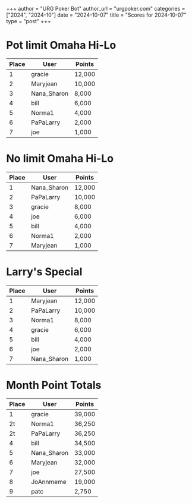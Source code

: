 +++
author = "URG Poker Bot"
author_url = "urgpoker.com"
categories = ["2024", "2024-10"]
date = "2024-10-07"
title = "Scores for 2024-10-07"
type = "post"
+++
# Pot limit Omaha Hi-Lo

| Place | User | Points |
|-------|------|--------|
| 1 | gracie | 12,000 |
| 2 | Maryjean | 10,000 |
| 3 | Nana_Sharon | 8,000 |
| 4 | bill | 6,000 |
| 5 | Norma1 | 4,000 |
| 6 | PaPaLarry | 2,000 |
| 7 | joe | 1,000 |

# No limit Omaha Hi-Lo

| Place | User | Points |
|-------|------|--------|
| 1 | Nana_Sharon | 12,000 |
| 2 | PaPaLarry | 10,000 |
| 3 | gracie | 8,000 |
| 4 | joe | 6,000 |
| 5 | bill | 4,000 |
| 6 | Norma1 | 2,000 |
| 7 | Maryjean | 1,000 |

# Larry's Special

| Place | User | Points |
|-------|------|--------|
| 1 | Maryjean | 12,000 |
| 2 | PaPaLarry | 10,000 |
| 3 | Norma1 | 8,000 |
| 4 | gracie | 6,000 |
| 5 | bill | 4,000 |
| 6 | joe | 2,000 |
| 7 | Nana_Sharon | 1,000 |

# Month Point Totals

| Place | User | Points |
|-------|------|--------|
| 1 | gracie | 39,000 |
| 2t | Norma1 | 36,250 |
| 2t | PaPaLarry | 36,250 |
| 4 | bill | 34,500 |
| 5 | Nana_Sharon | 33,000 |
| 6 | Maryjean | 32,000 |
| 7 | joe | 27,500 |
| 8 | JoAnnmeme | 19,000 |
| 9 | patc | 2,750 |
